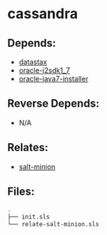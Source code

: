 # cassandra

## Depends:

  -  [datastax](/salt/datastax)
  -  [oracle-j2sdk1\_7](/salt/oracle-j2sdk1_7)
  -  [oracle-java7-installer](/salt/oracle-java7-installer)

## Reverse Depends:

  -  N/A

## Relates:

  -  [salt-minion](/salt/salt-minion)

## Files:

```bash
.
├── init.sls
└── relate-salt-minion.sls
```
